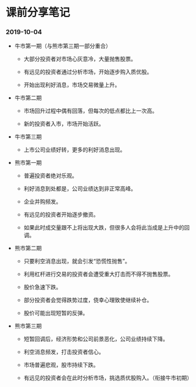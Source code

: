 # 课前分享笔记

### 2019-10-04

+ 牛市第一期（与熊市第三期一部分重合）

	- 大部分投资者对市场心灰意冷，大量抛售股票。

	- 有远见的投资者通过分析市场，开始逐步购入质优股。

	- 开始出现利好消息，市场交易微量上升。

+ 牛市第二期

	- 市场回升过程中偶有回落，但每次的低点都比上一次高。

	- 新的投资者入市，市场开始活跃。

+ 牛市第三期

	- 上市公司业绩好转，更多的利好消息出现。

+ 熊市第一期

	- 普遍投资者绝对乐观。

	- 利好消息到处都是，公司业绩达到非正常高峰。

	- 企业并购频发。

	- 有远见的投资者开始逐步撤资。

	- 如果此时成交量跟不上将出现大跌，但很多人会将此当成是上升中的回调。

+ 熊市第二期

	- 只要利空消息出现，就会引发“恐慌性抛售”。

	- 利用杠杆进行交易的投资者会遭受重大打击而不得不抛售股票。

	- 股价急速下跌。

	- 部分投资者会觉得跌势过度，侥幸心理致使继续补仓。

	- 股价可能出现短暂的反弹。

+ 熊市第三期

	- 短暂回调后，经济形势和公司前景恶化，公司业绩持续下降。

	- 利空消息频发，打击投资者信心。

	- 市场普遍悲观，股市持续下跌。

	- 有远见的投资者会在此时分析市场，挑选质优股购入。（衔接牛市初期）
